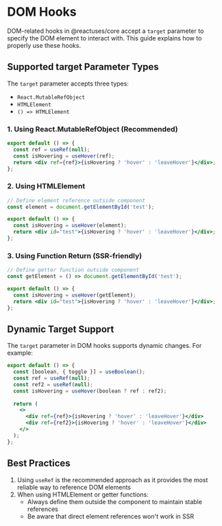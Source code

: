 # DOM Hooks

DOM-related hooks in @reactuses/core accept a `target` parameter to specify the DOM element to interact with. This guide explains how to properly use these hooks.

## Supported target Parameter Types

The `target` parameter accepts three types:
- `React.MutableRefObject`
- `HTMLElement`
- `() => HTMLElement`

### 1. Using React.MutableRefObject (Recommended)

```jsx
export default () => {
  const ref = useRef(null);
  const isHovering = useHover(ref);
  return <div ref={ref}>{isHovering ? 'hover' : 'leaveHover'}</div>;
};
```

### 2. Using HTMLElement

```jsx
// Define element reference outside component
const element = document.getElementById('test');

export default () => {
  const isHovering = useHover(element);
  return <div id="test">{isHovering ? 'hover' : 'leaveHover'}</div>;
};
```

### 3. Using Function Return (SSR-friendly)

```jsx
// Define getter function outside component
const getElement = () => document.getElementById('test');

export default () => {
  const isHovering = useHover(getElement);
  return <div id="test">{isHovering ? 'hover' : 'leaveHover'}</div>;
};
```

## Dynamic Target Support

The `target` parameter in DOM hooks supports dynamic changes. For example:

```jsx
export default () => {
  const [boolean, { toggle }] = useBoolean();
  const ref = useRef(null);
  const ref2 = useRef(null);
  const isHovering = useHover(boolean ? ref : ref2);
  
  return (
    <>
      <div ref={ref}>{isHovering ? 'hover' : 'leaveHover'}</div>
      <div ref={ref2}>{isHovering ? 'hover' : 'leaveHover'}</div>
    </>
  );
};
```

## Best Practices

1. Using `useRef` is the recommended approach as it provides the most reliable way to reference DOM elements
2. When using HTMLElement or getter functions:
   - Always define them outside the component to maintain stable references
   - Be aware that direct element references won't work in SSR